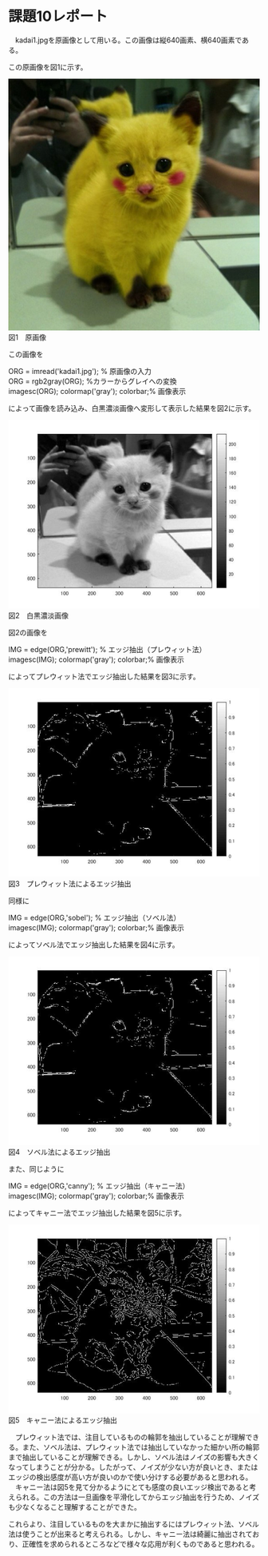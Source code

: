 # 課題10レポート

　kadai1.jpgを原画像として用いる。この画像は縦640画素、横640画素である。

この原画像を図1に示す。

![原画像](https://github.com/taigakojima/gazosyorikogakukadai/blob/master/gazousyori/kadai1.jpg?raw=true)  
図1　原画像

この画像を

ORG = imread('kadai1.jpg'); % 原画像の入力  
ORG = rgb2gray(ORG); %カラーからグレイへの変換  
imagesc(ORG); colormap('gray'); colorbar;% 画像表示

によって画像を読み込み、白黒濃淡画像へ変形して表示した結果を図2に示す。

![原画像](https://github.com/taigakojima/gazosyorikogakukadai/blob/master/gazousyori/kadai10_1.jpg?raw=true)  
図2　白黒濃淡画像

図2の画像を

IMG = edge(ORG,'prewitt'); % エッジ抽出（プレウィット法）  
imagesc(IMG); colormap('gray'); colorbar;% 画像表示

によってプレウィット法でエッジ抽出した結果を図3に示す。

![原画像](https://github.com/taigakojima/gazosyorikogakukadai/blob/master/gazousyori/kadai10_2.jpg?raw=true)  
図3　プレウィット法によるエッジ抽出

同様に

IMG = edge(ORG,'sobel'); % エッジ抽出（ソベル法）  
imagesc(IMG); colormap('gray'); colorbar;% 画像表示

によってソベル法でエッジ抽出した結果を図4に示す。

![原画像](https://github.com/taigakojima/gazosyorikogakukadai/blob/master/gazousyori/kadai10_3.jpg?raw=true)  
図4　ソベル法によるエッジ抽出

また、同じように

IMG = edge(ORG,'canny'); % エッジ抽出（キャニー法）  
imagesc(IMG); colormap('gray'); colorbar;% 画像表示

によってキャニー法でエッジ抽出した結果を図5に示す。

![原画像](https://github.com/taigakojima/gazosyorikogakukadai/blob/master/gazousyori/kadai10_4.jpg?raw=true)  
図5　キャニー法によるエッジ抽出

　プレウィット法では、注目しているものの輪郭を抽出していることが理解できる。また、ソベル法は、プレウィット法では抽出していなかった細かい所の輪郭まで抽出していることが理解できる。しかし、ソベル法はノイズの影響も大きくなってしまうことが分かる。したがって、ノイズが少ない方が良いとき、またはエッジの検出感度が高い方が良いのかで使い分けする必要があると思われる。  
　キャニー法は図5を見て分かるようにとても感度の良いエッジ検出であると考えられる。この方法は一旦画像を平滑化してからエッジ抽出を行うため、ノイズも少なくなること理解することができた。

これらより、注目しているものを大まかに抽出するにはプレウィット法、ソベル法は使うことが出来ると考えられる。しかし、キャニー法は綺麗に抽出されており、正確性を求められるところなどで様々な応用が利くものであると思われる。

